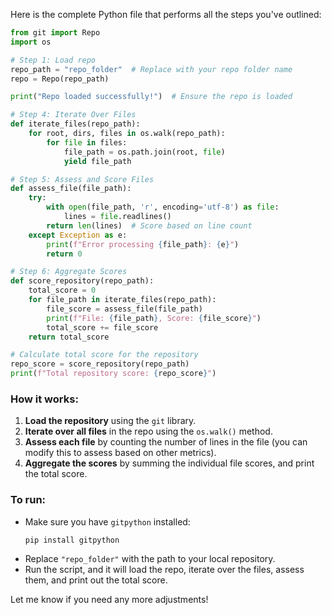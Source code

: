 Here is the complete Python file that performs all the steps you've outlined:

```python
from git import Repo
import os

# Step 1: Load repo
repo_path = "repo_folder"  # Replace with your repo folder name
repo = Repo(repo_path)

print("Repo loaded successfully!")  # Ensure the repo is loaded

# Step 4: Iterate Over Files
def iterate_files(repo_path):
    for root, dirs, files in os.walk(repo_path):
        for file in files:
            file_path = os.path.join(root, file)
            yield file_path

# Step 5: Assess and Score Files
def assess_file(file_path):
    try:
        with open(file_path, 'r', encoding='utf-8') as file:
            lines = file.readlines()
        return len(lines)  # Score based on line count
    except Exception as e:
        print(f"Error processing {file_path}: {e}")
        return 0

# Step 6: Aggregate Scores
def score_repository(repo_path):
    total_score = 0
    for file_path in iterate_files(repo_path):
        file_score = assess_file(file_path)
        print(f"File: {file_path}, Score: {file_score}")
        total_score += file_score
    return total_score

# Calculate total score for the repository
repo_score = score_repository(repo_path)
print(f"Total repository score: {repo_score}")
```

### How it works:
1. **Load the repository** using the `git` library.
2. **Iterate over all files** in the repo using the `os.walk()` method.
3. **Assess each file** by counting the number of lines in the file (you can modify this to assess based on other metrics).
4. **Aggregate the scores** by summing the individual file scores, and print the total score.

### To run:
- Make sure you have `gitpython` installed: 
  ```bash
  pip install gitpython
  ```
- Replace `"repo_folder"` with the path to your local repository.
- Run the script, and it will load the repo, iterate over the files, assess them, and print out the total score.

Let me know if you need any more adjustments!